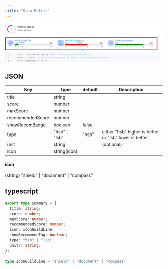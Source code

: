```yaml
---
title: "Step Metric"
---
```


![screenshot](/screenshots/compo-step-metric.png "screenshot")

## JSON

Key | type | default | Description
--- | --- | --- | ---
title | string | | 
score | number | | 
maxScore | number | | 
recommendedScore | number | |
showRecomBadge | boolean | false | 
type | "hsb" \| "lsb" | "hsb" | either "hsb" higher is better or "lsb" lower is better
unit | string | | (optional) 
icon | string(icon) | |

#### icon
(string) "shield" | "document" | "compass"


## typescript

```typescript
export type Summary = {
  title: string;
  score: number;
  maxScore: number;
  recommendedScore: number;
  icon: IconGuildLine;
  showRecommendTag: boolean;
  type: "hsb" | "lsb";
  unit?: string;
};

type IconGuildLine = "shield" | "document" | "compass";
```
